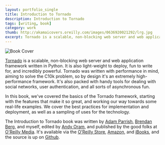```yaml
---
layout: portfolio_single
title: Introduction to Tornado
description: Introduction to Tornado
tags: [writing, book]
category: work
thumb: http://akamaicovers.oreilly.com/images/0636920021292/lrg.jpg
excerpt: Tornado is a scalable, non-blocking web server and web application framework written in Python. It is also light-weight to deploy, fun to write for, and incredibly powerful. 
---
```


![Book Cover](http://akamaicovers.oreilly.com/images/0636920021292/lrg.jpg)

[Tornado](http://tornadoweb.org) is a scalable, non-blocking web server and web application framework written in Python. It is also light-weight to deploy, fun to write for, and incredibly powerful. Tornado was written with performance in mind, aiming to solve the C10k problem, so by design it's an extremely high-performance framework. It's also packed with handy tools for dealing with social networks, user authentication, and all sorts of asynchronous fun. 

In this book, we've covered the basics of the Tornado framework, starting with the features that make it so great, and working our way towards some real-life examples. We cover the best practices for implementation and deployment, as well as a sampling of uses for the technology.

The Introduction to Tornado book was written by [Adam Parrish](http://www.decontextualize.com/), [Brendan Berg](http://www.plusminusfive.com/), and myself, edited by [Andy Oram](http://www.praxagora.com/andyo/), and published by the good folks at [O'Reilly Media](http://oreilly.com/). It's available via the [O'Reilly Store](http://shop.oreilly.com/product/0636920021292.do), [Amazon](http://www.amazon.com/Introduction-Tornado-Michael-Dory/dp/1449309070), and [iBooks](http://itunes.apple.com/us/book/introduction-to-tornado/id511968450?mt=11), and the source is up on [Github](http://introduction-to-tornado.github.com).